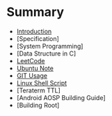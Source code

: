 # Summary

* [Introduction](README.md)
* [Specification]
* [System Programming]
* [Data Structure in C]
* [LeetCode](context/leetcode/leetcode.md)
* [Ubuntu Note](content/ubuntu_note/note.md)
* [GIT Usage](content/git/git_note.md)
* [Linux Shell Script](content/linux_shell_script/linux_sh.md)
* [Teraterm TTL]
* [Android AOSP Building Guide]
* [Building Root]

